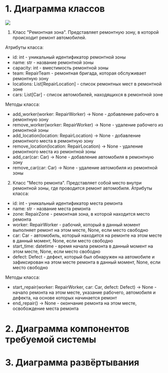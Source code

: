# 1. Диаграмма классов
![](https://github.com/LadaNikitina/CLI/blob/main/Диаграмма_классов.png)
1. Класс "Ремонтная зона". Представляет ремонтную зону, в которой происходит ремонт автомобилей.

Атрибуты класса:

- id: int - уникальный идентификатор ремонтной зоны
- name: str - название ремонтной зоны
- capacity: int - вместимость ремонтной зоны
- team: RepairTeam - ремонтная бригада, которая обслуживает ремонтную зону
- locations: List[RepairLocation] - список ремонтных мест в ремонтной зоне
- cars: List[Car] - список автомобилей, находящихся в ремонтной зоне

Методы класса:

- add_worker(worker: RepairWorker) -> None - добавление рабочего в ремонтную зону
- remove_worker(worker: RepairWorker) -> None - удаление рабочего из ремонтной зоны
- add_location(location: RepairLocation) -> None - добавление ремонтного места в ремонтную зону
- remove_location(location: RepairLocation) -> None - удаление ремонтного места из ремонтной зоны
- add_car(car: Car) -> None - добавление автомобиля в ремонтную зону
- remove_car(car: Car) -> None - удаление автомобиля из ремонтной зоны

2. Класс "Место ремонта". Представляет собой место внутри ремонтной зоны, где проводится ремонт автомобиля. Атрибуты класса:

- id: int - уникальный идентификатор места ремонта
- name: str - название места ремонта
- zone: RepairZone - ремонтная зона, в которой находится место ремонта
- worker: RepairWorker - рабочий, который в данный момент выполняет ремонт на этом месте, None, если место свободно
- car: Car - автомобиль, который находится на ремонте на этом месте в данный момент, None, если место свободно
- start_time: datetime - время начала ремонта в данный момент на этом месте, None, если место свободно
- defect: Defect - дефект, который был обнаружен на автомобиле и зафиксирован на этом месте ремонта в данный момент, None, если место свободно

Методы класса:

- start_repair(worker: RepairWorker, car: Car, defect: Defect) -> None - начало ремонта на этом месте, указание рабочего, автомобиля и дефекта, на основе которых начинается ремонт
- end_repair() -> None - окончание ремонта на этом месте, освобождение места ремонта

# 2. Диаграмма компонентов требуемой системы
# 3. Диаграмма развёртывания
